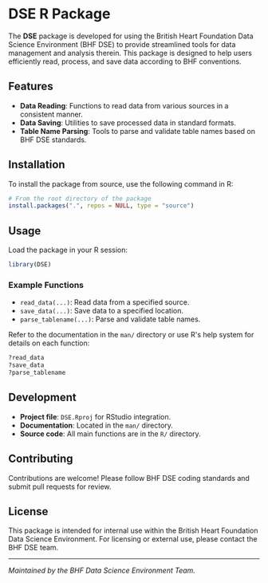 # DSE R Package

The **DSE** package is developed for using the British Heart Foundation Data Science Environment (BHF DSE) to provide streamlined tools for data management and analysis therein. This package is designed to help users efficiently read, process, and save data according to BHF conventions.

## Features

- **Data Reading**: Functions to read data from various sources in a consistent manner.
- **Data Saving**: Utilities to save processed data in standard formats.
- **Table Name Parsing**: Tools to parse and validate table names based on BHF DSE standards.

## Installation

To install the package from source, use the following command in R:

```r
# From the root directory of the package
install.packages(".", repos = NULL, type = "source")
```

## Usage

Load the package in your R session:

```r
library(DSE)
```

### Example Functions

- `read_data(...)`: Read data from a specified source.
- `save_data(...)`: Save data to a specified location.
- `parse_tablename(...)`: Parse and validate table names.

Refer to the documentation in the `man/` directory or use R's help system for details on each function:

```r
?read_data
?save_data
?parse_tablename
```

## Development

- **Project file**: `DSE.Rproj` for RStudio integration.
- **Documentation**: Located in the `man/` directory.
- **Source code**: All main functions are in the `R/` directory.

## Contributing

Contributions are welcome! Please follow BHF DSE coding standards and submit pull requests for review.

## License

This package is intended for internal use within the British Heart Foundation Data Science Environment. For licensing or external use, please contact the BHF DSE team.

---

*Maintained by the BHF Data Science Environment Team.*
